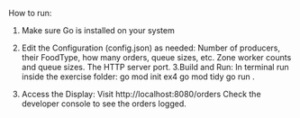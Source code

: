 How to run:
1. Make sure Go is installed on your system 
2. Edit the Configuration (config.json) as needed:
    Number of producers, their FoodType, how many orders, queue sizes, etc.
    Zone worker counts and queue sizes.
    The HTTP server port.
3.Build and Run:
In terminal run inside the exercise folder:
go mod init ex4
go mod tidy
go run .

4. Access the Display:
Visit http://localhost:8080/orders
Check the developer console to see the orders logged.